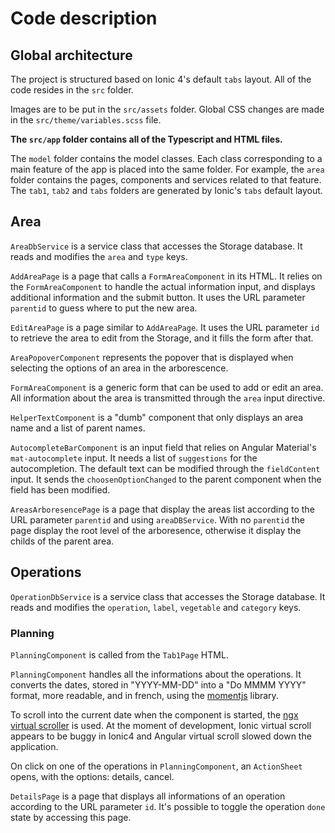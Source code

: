 # Code description

## Global architecture

The project is structured based on Ionic 4's default `tabs` layout.
All of the code resides in the `src` folder.

Images are to be put in the `src/assets` folder.
Global CSS changes are made in the `src/theme/variables.scss` file.

**The `src/app` folder contains all of the Typescript and HTML files.**

The `model` folder contains the model classes.
Each class corresponding to a main feature of the app is placed into the same folder. For example, the `area` folder contains the pages, components and services related to that feature.
The `tab1`, `tab2` and `tabs` folders are generated by Ionic's `tabs` default layout.

## Area

`AreaDbService` is a service class that accesses the Storage database. It reads and modifies the `area` and `type` keys.

`AddAreaPage` is a page that calls a `FormAreaComponent` in its HTML. It relies on the `FormAreaComponent` to handle the actual information input, and displays additional information and the submit button.
It uses the URL parameter `parentid` to guess where to put the new area.

`EditAreaPage` is a page similar to `AddAreaPage`. It uses the URL parameter `id` to retrieve the area to edit from the Storage, and it fills the form after that.

`AreaPopoverComponent` represents the popover that is displayed when selecting the options of an area in the arborescence.

`FormAreaComponent` is a generic form that can be used to add or edit an area. All information about the area is transmitted through the `area` input directive.

`HelperTextComponent` is a "dumb" component that only displays an area name and a list of parent names.

`AutocompleteBarComponent` is an input field that relies on Angular Material's `mat-autocomplete` input. It needs a list of `suggestions` for the autocompletion. The default text can be modified through the `fieldContent` input. It sends the `choosenOptionChanged` to the parent component when the field has been modified.

`AreasArboresencePage` is a page that display the areas list according to the URL parameter `parentid` and using `areaDBService`. With no `parentid` the page display the root level of the arboresence, otherwise it display the childs of the parent area.

## Operations

`OperationDbService` is a service class that accesses the Storage database. It reads and modifies the `operation`, `label`, `vegetable` and `category` keys.

### Planning

`PlanningComponent` is called from the `Tab1Page` HTML.

`PlanningComponent` handles all the informations about the operations. It converts the dates, stored in "YYYY-MM-DD" into a "Do MMMM YYYY" format, more readable, and in french, using the [momentjs](https://momentjs.com/docs/) library.

To scroll into the current date when the component is started, the [ngx virtual scroller](https://www.npmjs.com/package/ngx-virtual-scroller) is used. At the moment of development, Ionic virtual scroll appears to be buggy in Ionic4 and Angular virtual scroll slowed down the application.

On click on one of the operations in `PlanningComponent`, an `ActionSheet` opens, with the options: details, cancel.

`DetailsPage` is a page that displays all informations of an operation according to the URL parameter `id`. It's possible to toggle the operation `done` state by accessing this page. 